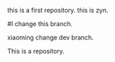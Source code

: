 this is a first repository.
this is zyn.

#I change this branch.

xiaoming change dev branch.

This is a repository.

